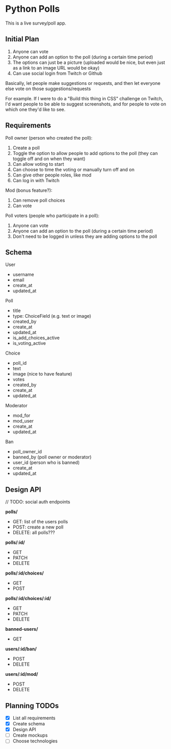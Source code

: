 # Python Polls

This is a live survey/poll app.

## Initial Plan

1. Anyone can vote
2. Anyone can add an option to the poll (during a certain time period)
3. The options can just be a picture (uploaded would be nice, but even just as a link to an image URL would be okay)
4. Can use social login from Twitch or Github

Basically, let people make suggestions or requests, and then let everyone else vote on those suggestions/requests

For example. If I were to do a "Build this thing in CSS" challenge on Twitch, I'd want people to be able to suggest screenshots, and for people to vote on which one they'd like to see.

## Requirements

Poll owner (person who created the poll):
1. Create a poll
2. Toggle the option to allow people to add options to the poll (they can toggle off and on when they want)
3. Can allow voting to start
4. Can choose to time the voting or manually turn off and on
5. Can give other people roles, like mod
6. Can log in with Twitch

Mod (bonus feature?):
1. Can remove poll choices
2. Can vote

Poll voters (people who participate in a poll):
1. Anyone can vote
2. Anyone can add an option to the poll (during a certain time period)
3. Don't need to be logged in unless they are adding options to the poll

## Schema

User
- username
- email
- create_at
- updated_at

Poll
- title
- type: ChoiceField (e.g. text or image)
- created_by
- create_at
- updated_at
- is_add_choices_active
- is_voting_active

Choice
- poll_id
- text
- image (nice to have feature)
- votes
- created_by
- create_at
- updated_at

Moderator
- mod_for
- mod_user
- create_at
- updated_at

Ban
- poll_owner_id
- banned_by (poll owner or moderator)
- user_id (person who is banned)
- create_at
- updated_at

## Design API

// TODO: social auth endpoints

**polls/**

- GET: list of the users polls
- POST: create a new poll
- DELETE: all polls???

**polls/:id/**

- GET
- PATCH
- DELETE

**polls/:id/choices/**

- GET
- POST

**polls/:id/choices/:id/**

- GET
- PATCH
- DELETE

**banned-users/**

- GET

**users/:id/ban/**

- POST
- DELETE

**users/:id/mod/**

- POST
- DELETE

## Planning TODOs

- [x] List all requirements
- [x] Create schema
- [x] Design API
- [ ] Create mockups
- [ ] Choose technologies

